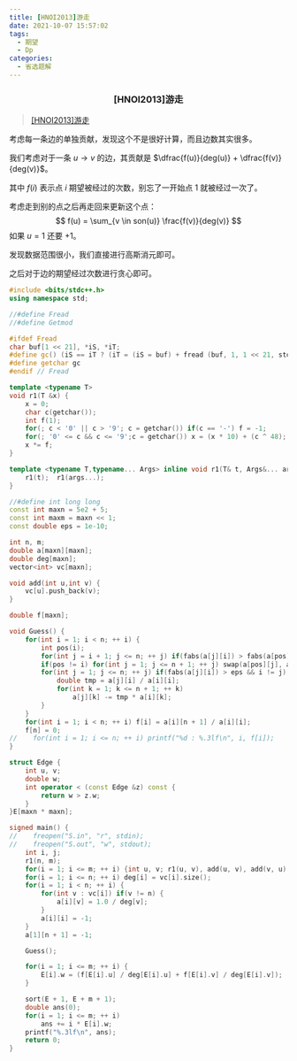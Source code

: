 ```yaml
---
title: [HNOI2013]游走
date: 2021-10-07 15:57:02
tags:
  - 期望
  - Dp
categories:
  - 省选题解
---
```


<h3><center>[HNOI2013]游走</center></h3>

> [[HNOI2013]游走](https://www.luogu.com.cn/problem/P3232)

考虑每一条边的单独贡献，发现这个不是很好计算，而且边数其实很多。

我们考虑对于一条 $u \to v$ 的边，其贡献是 $\dfrac{f(u)}{deg(u)} + \dfrac{f(v)}{deg(v)}$。

其中 $f(i)$ 表示点 $i$ 期望被经过的次数，别忘了一开始点 $1$ 就被经过一次了。

考虑走到别的点之后再走回来更新这个点：
$$
f(u) = \sum_{v \in son(u)} \frac{f(v)}{deg(v)}
$$
如果 $u = 1$ 还要 $+ 1$。

发现数据范围很小，我们直接进行高斯消元即可。

之后对于边的期望经过次数进行贪心即可。

```cpp
#include <bits/stdc++.h>
using namespace std;

//#define Fread
//#define Getmod

#ifdef Fread
char buf[1 << 21], *iS, *iT;
#define gc() (iS == iT ? (iT = (iS = buf) + fread (buf, 1, 1 << 21, stdin), (iS == iT ? EOF : *iS ++)) : *iS ++)
#define getchar gc
#endif // Fread

template <typename T>
void r1(T &x) {
	x = 0;
	char c(getchar());
	int f(1);
	for(; c < '0' || c > '9'; c = getchar()) if(c == '-') f = -1;
	for(; '0' <= c && c <= '9';c = getchar()) x = (x * 10) + (c ^ 48);
	x *= f;
}

template <typename T,typename... Args> inline void r1(T& t, Args&... args) {
    r1(t);  r1(args...);
}

//#define int long long
const int maxn = 5e2 + 5;
const int maxm = maxn << 1;
const double eps = 1e-10;

int n, m;
double a[maxn][maxn];
double deg[maxn];
vector<int> vc[maxn];

void add(int u,int v) {
    vc[u].push_back(v);
}

double f[maxn];

void Guess() {
    for(int i = 1; i < n; ++ i) {
        int pos(i);
        for(int j = i + 1; j <= n; ++ j) if(fabs(a[j][i]) > fabs(a[pos][i])) pos = i;
        if(pos != i) for(int j = 1; j <= n + 1; ++ j) swap(a[pos][j], a[i][j]);
        for(int j = 1; j <= n; ++ j) if(fabs(a[j][i]) > eps && i != j) {
            double tmp = a[j][i] / a[i][i];
            for(int k = 1; k <= n + 1; ++ k)
                a[j][k] -= tmp * a[i][k];
        }
    }
    for(int i = 1; i < n; ++ i) f[i] = a[i][n + 1] / a[i][i];
    f[n] = 0;
//    for(int i = 1; i <= n; ++ i) printf("%d : %.3lf\n", i, f[i]);
}

struct Edge {
    int u, v;
    double w;
    int operator < (const Edge &z) const {
        return w > z.w;
    }
}E[maxn * maxn];

signed main() {
//    freopen("S.in", "r", stdin);
//    freopen("S.out", "w", stdout);
    int i, j;
    r1(n, m);
    for(i = 1; i <= m; ++ i) {int u, v; r1(u, v), add(u, v), add(v, u); E[i].u = u, E[i].v = v;}
    for(i = 1; i <= n; ++ i) deg[i] = vc[i].size();
    for(i = 1; i < n; ++ i) {
        for(int v : vc[i]) if(v != n) {
            a[i][v] = 1.0 / deg[v];
        }
        a[i][i] = -1;
    }
    a[1][n + 1] = -1;

    Guess();

    for(i = 1; i <= m; ++ i) {
        E[i].w = (f[E[i].u] / deg[E[i].u] + f[E[i].v] / deg[E[i].v]);
    }

    sort(E + 1, E + m + 1);
    double ans(0);
    for(i = 1; i <= m; ++ i)
        ans += i * E[i].w;
    printf("%.3lf\n", ans);
	return 0;
}

```





